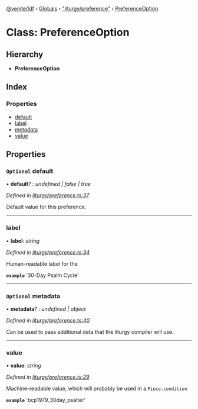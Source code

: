 [@venite/ldf](../README.md) › [Globals](../globals.md) › ["liturgy/preference"](../modules/_liturgy_preference_.md) › [PreferenceOption](_liturgy_preference_.preferenceoption.md)

# Class: PreferenceOption

## Hierarchy

* **PreferenceOption**

## Index

### Properties

* [default](_liturgy_preference_.preferenceoption.md#optional-default)
* [label](_liturgy_preference_.preferenceoption.md#label)
* [metadata](_liturgy_preference_.preferenceoption.md#optional-metadata)
* [value](_liturgy_preference_.preferenceoption.md#value)

## Properties

### `Optional` default

• **default**? : *undefined | false | true*

*Defined in [liturgy/preference.ts:37](https://github.com/gbj/venite/blob/3d88b83/ldf/src/liturgy/preference.ts#L37)*

Default value for this preference.

___

###  label

• **label**: *string*

*Defined in [liturgy/preference.ts:34](https://github.com/gbj/venite/blob/3d88b83/ldf/src/liturgy/preference.ts#L34)*

Human-readable label for the

**`example`** 
'30-Day Psalm Cycle'

___

### `Optional` metadata

• **metadata**? : *undefined | object*

*Defined in [liturgy/preference.ts:40](https://github.com/gbj/venite/blob/3d88b83/ldf/src/liturgy/preference.ts#L40)*

Can be used to pass additional data that the liturgy compiler will use.

___

###  value

• **value**: *string*

*Defined in [liturgy/preference.ts:29](https://github.com/gbj/venite/blob/3d88b83/ldf/src/liturgy/preference.ts#L29)*

Machine-readable value, which will probably be used in a `Piece.condition`

**`example`** 
'bcp1979_30day_psalter'
